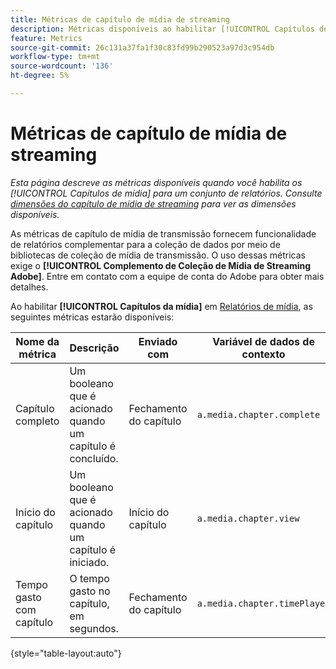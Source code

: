 ```yaml
---
title: Métricas de capítulo de mídia de streaming
description: Métricas disponíveis ao habilitar [!UICONTROL Capítulos de mídia] para um conjunto de relatórios.
feature: Metrics
source-git-commit: 26c131a37fa1f30c83fd99b290523a97d3c954db
workflow-type: tm+mt
source-wordcount: '136'
ht-degree: 5%

---
```


# Métricas de capítulo de mídia de streaming

*Esta página descreve as métricas disponíveis quando você habilita os [!UICONTROL Capítulos de mídia] para um conjunto de relatórios. Consulte [dimensões do capítulo de mídia de streaming](../dimensions/sm-chapters.md) para ver as dimensões disponíveis.*

As métricas de capítulo de mídia de transmissão fornecem funcionalidade de relatórios complementar para a coleção de dados por meio de bibliotecas de coleção de mídia de transmissão. O uso dessas métricas exige o **[!UICONTROL Complemento de Coleção de Mídia de Streaming Adobe]**. Entre em contato com a equipe de conta do Adobe para obter mais detalhes.

Ao habilitar **[!UICONTROL Capítulos da mídia]** em [Relatórios de mídia](/help/admin/admin/c-manage-report-suites/c-edit-report-suites/media-management.md), as seguintes métricas estarão disponíveis:

| Nome da métrica | Descrição | Enviado com | Variável de dados de contexto |
| --- | --- | --- | --- |
| Capítulo completo | Um booleano que é acionado quando um capítulo é concluído. | Fechamento do capítulo | `a.media.chapter.complete` |
| Início do capítulo | Um booleano que é acionado quando um capítulo é iniciado. | Início do capítulo | `a.media.chapter.view` |
| Tempo gasto com capítulo | O tempo gasto no capítulo, em segundos. | Fechamento do capítulo | `a.media.chapter.timePlayed` |

{style="table-layout:auto"}
